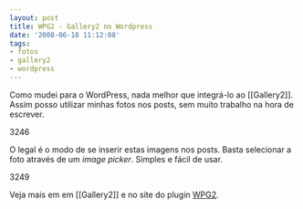 ```yaml
---
layout: post
title: WPG2 - Gallery2 no Wordpress
date: '2008-06-18 11:12:08'
tags:
- fotos
- gallery2
- wordpress
---
```



Como mudei para o WordPress, nada melhor que integrá-lo ao [[Gallery2]]. Assim posso utilizar minhas fotos nos posts, sem muito trabalho na hora de escrever.

<wpg2>3246</wpg2>

O legal é o modo de se inserir estas imagens nos posts. Basta selecionar a foto através de um *image picker*. Simples e fácil de usar.

<wpg2>3249</wpg2>

Veja mais em em [[Gallery2]] e no site do plugin [WPG2](http://wpg2.galleryembedded.com).


